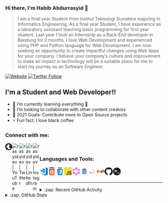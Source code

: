 ### Hi there, I'm Habib Abdurrasyid 👋
> I am a final year Student from Institut Teknologi Sumatera majoring in Informatics Engineering. As a final year Student, I have experience as a laboratory assistant teaching basic programming for first year student. Last year I took an Internship as a Back-End developer in Bandung for 2 months. I love Web Development and experienced using PHP and Python language for Web Development.  I am now seeking an opportunity to create impactful changes using Web Apps for your company. I believe your company’s culture and improvement to make an impact in technology will be a suitable place for me to start my journey as an Software Engineer.

[![Website](https://img.shields.io/website?label=rasyidev.com&style=for-the-badge&url=https%3A%2F%2Frasyidev.com)](https://rasyidev.com)
[![Twitter Follow](https://img.shields.io/twitter/follow/habib_abd11?color=1DA1F2&logo=twitter&style=for-the-badge)](https://twitter.com/intent/follow?original_referer=https%3A%2F%2Fgithub.com%2Fhabib_abd11&screen_name=habib_abd11)

## I'm a Student and Web Developer!!
- 🌱 I’m currently learning everything 🤣
- 👯 I’m looking to collaborate with other content creators
- 🥅 2021 Goals: Contribute more to Open Source projects
- ⚡ Fun fact: I love black coffee


### Connect with me:

[<img align="left" alt="rasyidev.com" width="22px" src="https://raw.githubusercontent.com/iconic/open-iconic/master/svg/globe.svg" />][website]
[<img align="left" alt="rasyidev | YouTube" width="22px" src="https://cdn.jsdelivr.net/npm/simple-icons@v3/icons/youtube.svg" />][youtube]
[<img align="left" alt="rasyidev | Twitter" width="22px" src="https://cdn.jsdelivr.net/npm/simple-icons@v3/icons/twitter.svg" />][twitter]
[<img align="left" alt="rasyidev | LinkedIn" width="22px" src="https://cdn.jsdelivr.net/npm/simple-icons@v3/icons/linkedin.svg" />][linkedin]
[<img align="left" alt="rasyidev | Instagram" width="22px" src="https://cdn.jsdelivr.net/npm/simple-icons@v3/icons/instagram.svg" />][instagram]

<br />

### Languages and Tools:

[<img align="left" alt="Visual Studio Code" width="26px" src="https://raw.githubusercontent.com/github/explore/80688e429a7d4ef2fca1e82350fe8e3517d3494d/topics/visual-studio-code/visual-studio-code.png" />][webdevplaylist]
[<img align="left" alt="HTML5" width="26px" src="https://raw.githubusercontent.com/github/explore/80688e429a7d4ef2fca1e82350fe8e3517d3494d/topics/html/html.png" />][webdevplaylist]
[<img align="left" alt="CSS3" width="26px" src="https://raw.githubusercontent.com/github/explore/80688e429a7d4ef2fca1e82350fe8e3517d3494d/topics/css/css.png" />][cssplaylist]
[<img align="left" alt="JavaScript" width="26px" src="https://raw.githubusercontent.com/github/explore/80688e429a7d4ef2fca1e82350fe8e3517d3494d/topics/javascript/javascript.png" />][jsplaylist]
[<img align="left" alt="GraphQL" width="26px" src="https://raw.githubusercontent.com/github/explore/80688e429a7d4ef2fca1e82350fe8e3517d3494d/topics/graphql/graphql.png" />][webdevplaylist]
[<img align="left" alt="SQL" width="26px" src="https://raw.githubusercontent.com/github/explore/80688e429a7d4ef2fca1e82350fe8e3517d3494d/topics/sql/sql.png" />][webdevplaylist]
[<img align="left" alt="MySQL" width="26px" src="https://raw.githubusercontent.com/github/explore/80688e429a7d4ef2fca1e82350fe8e3517d3494d/topics/mysql/mysql.png" />][webdevplaylist]
[<img align="left" alt="Git" width="26px" src="https://raw.githubusercontent.com/github/explore/80688e429a7d4ef2fca1e82350fe8e3517d3494d/topics/git/git.png" />][webdevplaylist]
[<img align="left" alt="GitHub" width="26px" src="https://raw.githubusercontent.com/github/explore/78df643247d429f6cc873026c0622819ad797942/topics/github/github.png" />][webdevplaylist]
[<img align="left" alt="Terminal" width="26px" src="https://raw.githubusercontent.com/github/explore/80688e429a7d4ef2fca1e82350fe8e3517d3494d/topics/terminal/terminal.png" />][webdevplaylist]

<br />
<br />

---


<details>
  <summary>:zap: Recent GitHub Activity</summary>
  
<!--START_SECTION:activity-->
1. ❗️ Closed issue [#8](https://github.com/rasyidev/free-developer-resources/issues/8) in [rasyidev/free-developer-resources](https://github.com/rasyidev/free-developer-resources)
2. 🗣 Commented on [#8](https://github.com/rasyidev/free-developer-resources/issues/8) in [rasyidev/free-developer-resources](https://github.com/rasyidev/free-developer-resources)
3. 🗣 Commented on [#7](https://github.com/rasyidev/free-developer-resources/issues/7) in [rasyidev/free-developer-resources](https://github.com/rasyidev/free-developer-resources)
4. 🎉 Merged PR [#7](https://github.com/rasyidev/free-developer-resources/pull/7) in [rasyidev/free-developer-resources](https://github.com/rasyidev/free-developer-resources)
5. 🗣 Commented on [#3](https://github.com/rasyidev/rasyidev-vscode-theme/issues/3) in [rasyidev/rasyidev-vscode-theme](https://github.com/rasyidev/rasyidev-vscode-theme)
<!--END_SECTION:activity-->

</details>

<details>
  <summary>:zap: GitHub Stats</summary>

  <img align="left" alt="rasyidev's GitHub Stats" src="https://github-readme-stats.vercel.app/api?username=rasyidev&show_icons=true&hide_border=true" />

</details>

[website]: https://rasyidev.github.io
[course]: http://vsCodeHero.com
[twitter]: https://twitter.com/habib_abd11
[youtube]: https://youtube.com/rasyidev
[instagram]: https://instagram.com/habib.bee_
[linkedin]: https://linkedin.com/in/habib-abdurrasyid
[webdevplaylist]: https://www.youtube.com/playlist?list=PLkwxH9e_vrAJ0WbEsFA9W3I1W-g_BTsbt
[jsplaylist]: https://www.youtube.com/playlist?list=PLkwxH9e_vrALRJKu7wfXby3MKeflhTu6B
[cssplaylist]: https://www.youtube.com/playlist?list=PLkwxH9e_vrALSdvZuEh6gqQdmDoDIoqz4
[reactplaylist]: https://www.youtube.com/playlist?list=PLkwxH9e_vrAK4TdffpxKY3QGyHCpxFcQ0